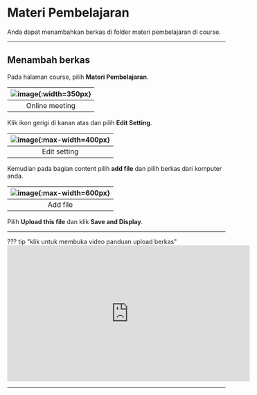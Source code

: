 # Materi Pembelajaran

Anda dapat menambahkan berkas di folder materi pembelajaran di course.

-------------------

## Menambah berkas 

Pada halaman course, pilih **Materi Pembelajaran**.

| ![image](/lms/img/bbb/onlinemeeting.png){:width=350px} |
| :---------: |
| Online meeting |

Klik ikon gerigi di kanan atas dan pilih **Edit Setting**.

| ![image](/lms/img/folder/editsetting.png){:max-width=400px} |
| :---------: |
| Edit setting |

Kemudian pada bagian content pilih **add file** dan pilih berkas dari komputer anda.

| ![image](/lms/img/folder/content.png){:max-width=600px} |
| :---------: |
| Add file |

Pilih **Upload this file** dan klik **Save and Display**.

--------------------------

??? tip "klik untuk membuka video panduan upload berkas"
    <iframe width="560" height="315" src="https://www.youtube.com/embed/Bl6X2m0F7BI" frameborder="0" allow="accelerometer; autoplay; clipboard-write; encrypted-media; gyroscope; picture-in-picture" allowfullscreen></iframe>

---------------------